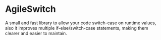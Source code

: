 # AgileSwitch
A small and fast library to allow your code switch-case on runtime values, also it improves multiple if-else/switch-case statements, making them clearer and easier to maintain.
